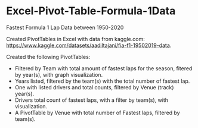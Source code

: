 # Excel-Pivot-Table-Formula-1Data
Fastest Formula 1 Lap Data between 1950-2020

Created PivotTables in Excel with data from kaggle.com:  https://www.kaggle.com/datasets/aadiltajani/fia-f1-19502019-data.

Created the following PivotTables:
- Filtered by Team with total amount of fastest laps for the season, fitered by year(s), with graph visualization.
- Years listed, filtered by the team(s) with the total number of fastest lap.
- One with listed drivers and total counts, filtered by Venue (track) year(s).
- Drivers total count of fastest laps, with a filter by team(s), with visualization.
- A PivotTable by Venue with total number of Fastest laps, filtered by team(s).

